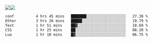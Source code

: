 <div style="display: flex; flex-direction: row;">
<img style="height: auto; width: auto;" class="img" src="https://raw.githubusercontent.com/blazepp/github-stats/master/generated/overview.svg#gh-dark-mode-only" />
<img style="height: auto; width: auto;" class="img" src="https://raw.githubusercontent.com/blazepp/github-stats/master/generated/languages.svg#gh-dark-mode-only" />
</div>

<div style="display: flex; flex-direction: row;">
<!--START_SECTION:waka-->

```txt
conf          4 hrs 45 mins   ███████░░░░░░░░░░░░░░░░░░   27.38 %
Other         3 hrs 26 mins   █████░░░░░░░░░░░░░░░░░░░░   19.79 %
Text          1 hr 51 mins    ██▓░░░░░░░░░░░░░░░░░░░░░░   10.69 %
CSS           1 hr 25 mins    ██░░░░░░░░░░░░░░░░░░░░░░░   08.20 %
Lua           1 hr 10 mins    █▓░░░░░░░░░░░░░░░░░░░░░░░   06.75 %
```

<!--END_SECTION:waka-->
</div>
